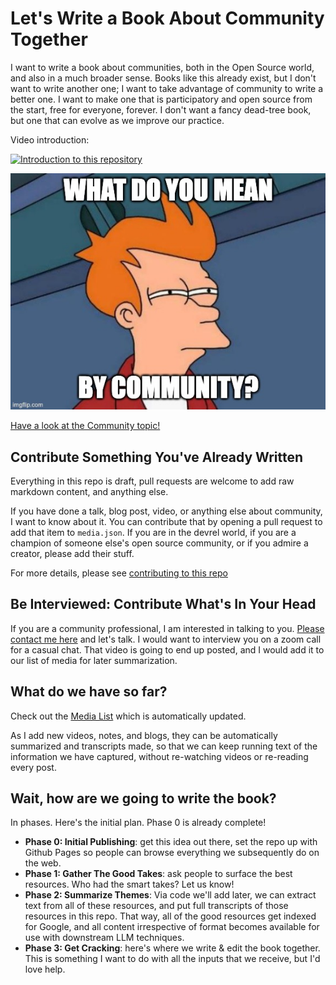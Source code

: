 # Let's Write a Book About Community Together

I want to write a book about communities, both in the Open Source world, and also in a much broader sense. Books like this already exist, but I don't want to write another one; I want to take advantage of community to write a better one. I want to make one that is 
participatory and open source from the start, free for everyone, forever. I don't want a fancy dead-tree book, but one that can evolve
as we improve our practice.

Video introduction:

[![Introduction to this repository](https://img.youtube.com/vi/j36lhnAiJ0g/1.jpg)](https://youtu.be/j36lhnAiJ0g)

![What do you mean by community?](img/what-is-community.jpg)

[Have a look at the Community topic!](topics/community.md)

## Contribute Something You've Already Written

Everything in this repo is draft, pull requests are welcome to add raw markdown content, and anything else.

If you have done a talk, blog post, video, or anything else about community, I want to know about it. You can
contribute that by opening a pull request to add that item to `media.json`. If you are in the devrel world, if you are
a champion of someone else's open source community, or if you admire a creator, please add their stuff.

For more details, please see  [contributing to this repo](CONTRIBUTING.md)

## Be Interviewed: Contribute What's In Your Head

If you are a community professional, I am interested in talking to you. [Please contact me here](mailto:allen.m.david@gmail.com) and let's talk. I would want to interview you on a zoom call for a casual chat. That video is going to end up posted, and I would
add it to our list of media for later summarization.

## What do we have so far?

Check out the [Media List](media/media-list.md) which is automatically updated.

As I add new videos, notes, and blogs, they can be automatically summarized and 
transcripts made, so that we can keep running text of the information we have 
captured, without re-watching videos or re-reading every post.

## Wait, how are we going to write the book?

In phases. Here's the initial plan.  Phase 0 is already complete!

* **Phase 0: Initial Publishing**: get this idea out there, set the repo up with Github Pages so people can browse everything we subsequently do on the web.
* **Phase 1: Gather The Good Takes**: ask people to surface the best resources. Who had the smart takes? Let us know!
* **Phase 2: Summarize Themes**: Via code we'll add later, we can extract text from all of these resources,
and put full transcripts of those resources in this repo. That way, all of the good resources get indexed for Google, and all content irrespective of format becomes available for use with downstream LLM techniques.
* **Phase 3: Get Cracking**: here's where we write & edit the book together. This is something I want to do with all 
the inputs that we receive, but I'd love help.
